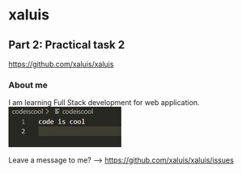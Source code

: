 # xaluis
## Part 2: Practical task 2
https://github.com/xaluis/xaluis

### About me
I am learning Full Stack development for web application.
![code is cool](codeiscool.JPG)


Leave a message to me? --> https://github.com/xaluis/xaluis/issues
